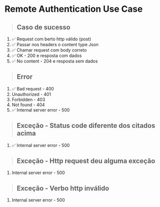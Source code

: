 # Remote Authentication Use Case

> ## Caso de sucesso
1. ✅ Request com berto http válido (post)
2. ✅ Passar nos headers o content type Json
3. ✅ Chamar request com body correto
3. ✅ OK - 200 e resposta com dados
4. ✅ No content - 204 e resposta sem dados

> ## Error
1. ✅ Bad request - 400
2. Unauthorized - 401
3. Forbidden - 403
4. Not found - 404
5. ✅ Internal server error - 500

> ## Exceção - Status code diferente dos citados acima
1. ✅ Internal server error - 500

> ## Exceção - Http request deu alguma exceção
1. Internal server error - 500

> ## Exceção - Verbo http inválido
1. Internal server error - 500